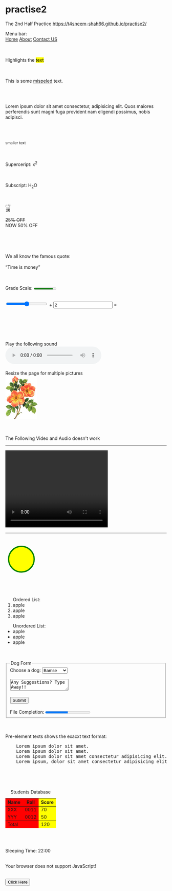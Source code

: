 # practise2
The 2nd Half Practice
https://t4sneem-shah66.github.io/practise2/
<!DOCTYPE html>
<html lang="en">

<head>
  <meta charset="UTF-8">
  <meta http-equiv="X-UA-Compatible" content="IE=edge">
  <meta name="viewport" content="width=device-width, initial-scale=1.0">
  <title>Pracrise2</title>
</head>

<body>
  Menu bar:
  <nav>
    <a href="#">Home</a>
    <a href="#">About</a>
    <a href="#">Contact US</a>
  </nav><br><br>


  Highlights the <mark>text</mark><br><br><br>


  <p>This is some <u>mispeled</u> text.</p><br><br>

  <p>Lorem ipsum dolor sit amet consectetur, adipisicing elit. Quos maiores <wbr> perferendis sunt magni fuga provident nam eligendi possimus, nobis adipisci.</p>
  <br><br>

  <small>smaller text</small><br><br><br>


  Superceript: x<sup>2</sup><br><br><br>


  Subscript: H<sub>2</sub>O <br><br><br>

  <ruby>
    漢 <rp>(</rp>
    <rt>ㄏㄢˋ</rt>
    <rp>)</rp>
  </ruby>

  <p><s>25% OFF</s> <br>
    NOW 50% OFF
  </p><br><br><br>


  We all know the famous quote: <br><br>
  <q>Time is money</q>
  <br><br><br>


  <label for="grade">Grade Scale: </label>
  <meter id="grade" value="60" min="0" max="70">60 out of 70</meter><br><br>

  <form oninput="x.value=parseInt(a.value)+parseInt(b.value)">
    <input type="range" id="a" value="50"> + <input type="number" id="b" value="2"> = <output name="x"
      for="a b"></output>
    <!--here the input type number brings the arrow-->
  </form>
  <br><br>


  <!-- <noframes>an alternate content for frames</noframes> -->

  <section>
    <object data="mountain2.jpg" class="obj obj1" width="300"></object><br><br>
    <object data="horse.wav" class="obj2">
      <param name="autoplay" value="true">
      <!--param is the parameter for object element-->
    </object><br><br>
    Play the following sound <br>
    <audio controls>
      <source src="horse2.ogv">
    </audio><br><br>
    Resize the page for multiple pictures <br>
    <picture class="pic">
      <source media="(min-width:1000px)" srcset="img_pink_flowers.jpg">
      <source media="(min-width:600px)" srcset="img_white_flower.jpg">
      <img src="img_orange_flowers.jpg" alt="Flowers" style="width:auto;">
    </picture>
    <br><br>
  </section>
  <br>

  The Following Video and Audio doesn't work
  <br><hr>
  <video width="320" height="240" controls>
    <track src="./Clapping.mp3">
    <track src="./Video2.mp4">
  </video>
  <hr><br>

  <svg>
    <circle cx="50" cy="50" r="40" stroke="green" stroke-width="4" fill="yellow" />
  </svg>



  <ol>
    Ordered List:
    <li>apple</li>
    <li>apple</li>
    <li>apple</li>
  </ol>

  <ul>
    Unordered List:
    <li>apple</li>
    <li>apple</li>
    <li>apple</li>
  </ul><br><br>

  <form>
    <fieldset>
      <legend>Dog Form</legend>
      <label for="dogs1">Choose a dog:</label>
      <select name="Dogs" id="dogs1">
        <optgroup label="Swedish Dogs">
          <option value="Bamse">Bamse</option>
          <option value="Alice">Alice</option>
        </optgroup>
        <optgroup label="German Dogs">
          <option value="Blitz">Blitz</option>
          <option value="Ahren">Ahren</option>
        </optgroup>
      </select>
      <br><br>
      <textarea>Any Suggestions? Type Away!!</textarea>
      <br><br>
      <input type="submit" value="Submit"><br><br>
      <label for="file">File Completion:</label>
      <progress id="file" value="50" max="100"> 50% </progress>
    </fieldset>
  </form><br><br>


  Pre-element texts shows the exacxt text format: <br>
  <pre>
    Lorem ipsum dolor sit amet.
    Lorem ipsum dolor sit amet.
    Lorem ipsum dolor sit amet consectetur adipisicing elit. Quidem, exercitationem.
    Lorem ipsum, dolor sit amet consectetur adipisicing elit. Laborum saepe velit ipsam tempora quam.
  </pre>
  <br><br>


  <table>
    <caption>Students Database</caption>
    <colgroup>
      <col span='2' style="background-color:red">
      <col style="background-color:yellow">
    </colgroup>
    <thead>
      <tr>
        <th>Name</th>
        <th>Roll</th>
        <th>Score</th>
      </tr>
    </thead>
    <tbody>
      <tr>
        <td>XXX</td>
        <td>0011</td>
        <td>70</td>
      </tr>
      <tr>
        <td>YYY</td>
        <td>0012</td>
        <td>50</td>
      </tr>
    </tbody>
    <tfoot>
      <tr>
        <td>Total</td>
        <td></td>
        <td>120</td>
      </tr>
    </tfoot>
  </table>
  <br><br>


  Sleeping Time: <time datetime="22:00">22:00</time><br><br>

  <!--
  <wbr>	Defines a possible line-break
  -->


  <script>
    document.write("Goodbye World!")
  </script>
  <noscript>Your browser does not support JavaScript!</noscript><br><br>

  <button onclick="DisplayContent()">Click Here</button>
  <template>
    <img src="img_orange_flowers.jpg" alt="Flowers">
  </template>
  <script>
    function DisplayContent(){
      var Flwr = document.getElementsByTagName("template")[0];
      var clon = Flwr.content.cloneNode(true);
      document.body.appendChild(clon);
    };
  </script><br><br>

</body>

</html>



